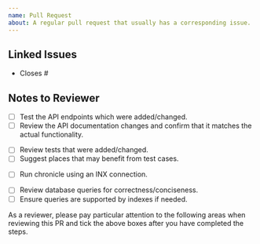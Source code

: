 ```yaml
---
name: Pull Request
about: A regular pull request that usually has a corresponding issue.
---
```


## Linked Issues

<!-- Please provide the isse number corresponding to this PR. -->

* Closes #

## Notes to Reviewer

<!--
The following are examples of particular points that you would like reviewers to pay attention to. Add or remove
items as appropriate for this PR.
-->

<!-- API Changes -->
* [ ] Test the API endpoints which were added/changed.
* [ ] Review the API documentation changes and confirm that it matches the actual functionality.
<!-- Test cases -->
* [ ] Review tests that were added/changed.
* [ ] Suggest places that may benefit from test cases.
<!-- INX Changes -->
* [ ] Run chronicle using an INX connection.
<!-- Database Changes -->
* [ ] Review database queries for correctness/conciseness.
* [ ] Ensure queries are supported by indexes if needed.
 
As a reviewer, please pay particular attention to the following areas when reviewing this PR and tick the above boxes after you have completed the steps.
